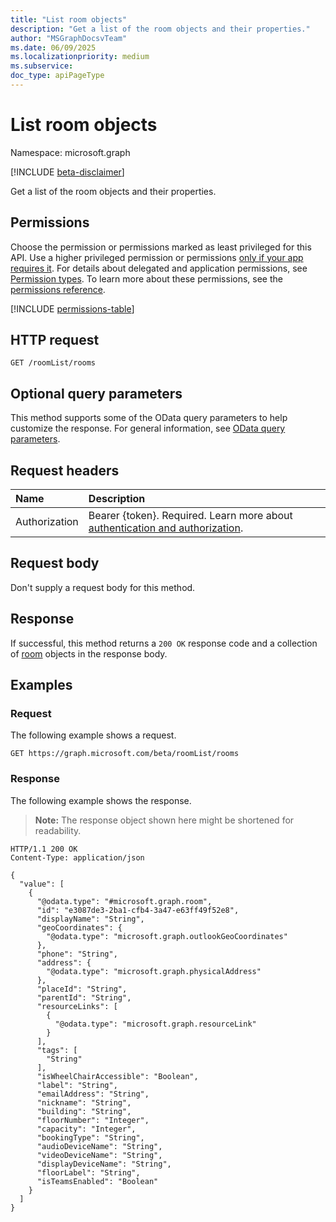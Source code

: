 ```yaml
---
title: "List room objects"
description: "Get a list of the room objects and their properties."
author: "MSGraphDocsvTeam"
ms.date: 06/09/2025
ms.localizationpriority: medium
ms.subservice:
doc_type: apiPageType
---
```


# List room objects

Namespace: microsoft.graph

[!INCLUDE [beta-disclaimer](../../includes/beta-disclaimer.md)]

Get a list of the room objects and their properties.

## Permissions

Choose the permission or permissions marked as least privileged for this API. Use a higher privileged permission or permissions [only if your app requires it](/graph/permissions-overview#best-practices-for-using-microsoft-graph-permissions). For details about delegated and application permissions, see [Permission types](/graph/permissions-overview#permission-types). To learn more about these permissions, see the [permissions reference](/graph/permissions-reference).

<!-- {
  "blockType": "permissions",
  "name": "roomlist-list-rooms-permissions"
}
-->
[!INCLUDE [permissions-table](../includes/permissions/roomlist-list-rooms-permissions.md)]

## HTTP request

<!-- {
  "blockType": "ignored"
}
-->
``` http
GET /roomList/rooms
```

## Optional query parameters

This method supports some of the OData query parameters to help customize the response. For general information, see [OData query parameters](/graph/query-parameters).

## Request headers

|Name|Description|
|:---|:---|
|Authorization|Bearer {token}. Required. Learn more about [authentication and authorization](/graph/auth/auth-concepts).|

## Request body

Don't supply a request body for this method.

## Response

If successful, this method returns a `200 OK` response code and a collection of [room](../resources/room.md) objects in the response body.

## Examples

### Request

The following example shows a request.
<!-- {
  "blockType": "request",
  "name": "list_room"
}
-->
``` http
GET https://graph.microsoft.com/beta/roomList/rooms
```


### Response

The following example shows the response.
>**Note:** The response object shown here might be shortened for readability.
<!-- {
  "blockType": "response",
  "truncated": true,
  "@odata.type": "microsoft.graph.room"
}
-->
``` http
HTTP/1.1 200 OK
Content-Type: application/json

{
  "value": [
    {
      "@odata.type": "#microsoft.graph.room",
      "id": "e3087de3-2ba1-cfb4-3a47-e63ff49f52e8",
      "displayName": "String",
      "geoCoordinates": {
        "@odata.type": "microsoft.graph.outlookGeoCoordinates"
      },
      "phone": "String",
      "address": {
        "@odata.type": "microsoft.graph.physicalAddress"
      },
      "placeId": "String",
      "parentId": "String",
      "resourceLinks": [
        {
          "@odata.type": "microsoft.graph.resourceLink"
        }
      ],
      "tags": [
        "String"
      ],
      "isWheelChairAccessible": "Boolean",
      "label": "String",
      "emailAddress": "String",
      "nickname": "String",
      "building": "String",
      "floorNumber": "Integer",
      "capacity": "Integer",
      "bookingType": "String",
      "audioDeviceName": "String",
      "videoDeviceName": "String",
      "displayDeviceName": "String",
      "floorLabel": "String",
      "isTeamsEnabled": "Boolean"
    }
  ]
}
```

